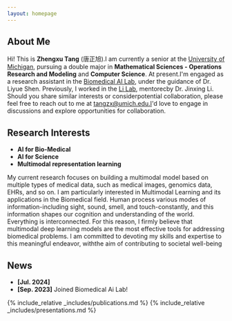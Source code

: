 ```yaml
---
layout: homepage
---
```


## About Me

Hi! This is **Zhengxu Tang** (唐正旭).I am currently a senior at the [University of Michigan](https://umich.edu), pursuing a double major in **Mathematical Sciences - Operations Research and Modeling** and **Computer Science**. At present.I'm engaged as a research assistant in the [Biomedical AI Lab](https://liyueshen.engin.umich.edu/), under the guidance of Dr. Liyue Shen. Previously, I worked in the [Li Lab](https://www.labli.net/), mentorecby Dr. Jinxing Li.
Should you share similar interests or considerpotential collaboration, please feel free to reach out to me at tangzx@umich.edu.I'd love to engage in discussions and explore opportunities for collaboration.

## Research Interests

- **AI for Bio-Medical** 
- **AI for Science**
- **Multimodal representation learning** 

My current research focuses on building a multimodal model based on multiple types of medical data, such as medical images, genomics data, EHRs, and so on. I am particularly interested in Multimodal Learning and its applications in the Biomedical field. Human process various modes of information-including sight, sound, smell, and touch-constantly, and this information shapes our cognition and understanding of the world. Everything is interconnected. For this reason, I firmly believe that multimodal deep learning models are the most effective tools for addressing biomedical problems. l am committed to devoting my skills and expertise to this meaningful endeavor, withthe aim of contributing to societal well-being

## News
- **[Jul. 2024]** 
- **[Sep. 2023]** Joined Biomedical Ai Lab!

{% include_relative _includes/publications.md %}
{% include_relative _includes/presentations.md %}

